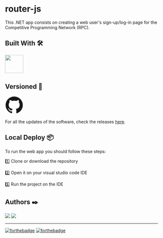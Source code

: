 # router-js

This .NET app consists on creating a web user's sign-up/log-in page for the Competitive Programming Network (RPC).

## **Built With** 🛠️

<p align="left">
    <a href="https://code.visualstudio.com/" target="_blank"> <img src="https://www.google.com/url?sa=i&url=https%3A%2F%2Fwww.solucionex.com%2Fblog%2Fprogramacion-remota-traves-de-ssh-con-visual-studio-code&psig=AOvVaw1Y6qJtExFbZAePHHEyZcQv&ust=1644787130249000&source=images&cd=vfe&ved=0CAsQjRxqFwoTCKjp_9qL-_UCFQAAAAAdAAAAABAD" height="60" width = "60"></a>
</p>

## **Versioned** 📌

<p align="left">
    <a href="https://github.com/" target="_blank"> <img src="https://raw.githubusercontent.com/devicons/devicon/2ae2a900d2f041da66e950e4d48052658d850630/icons/github/github-original.svg" height="60" width = "60"></a>
</p>

For all the updates of the software, check the releases [here](https://github.com/cuatrosr/RPC-Authentication-System/tags).

## **Local Deploy** 📦

To run the web app you should follow these steps:

1️⃣ Clone or download the repository

2️⃣ Open it on your visual studio code IDE

5️⃣ Run the project on the IDE 

## **Authors** ✒️

<p align="left">
    <a href="https://github.com/cuatrosr" target="_blank"> <img src="https://images.weserv.nl/?url=avatars.githubusercontent.com/u/70908378?v=4&h=60&w=60&fit=cover&mask=circle"></a>
  <a href="https://github.com/danielaolartebo" target="_blank"> <img src="https://images.weserv.nl/?url=avatars.githubusercontent.com/u/53228651?v=4&h=60&w=60&fit=cover&mask=circle"></a>
</p>

---

[![forthebadge](https://forthebadge.com/images/badges/built-with-love.svg)](https://forthebadge.com)
[![forthebadge](https://forthebadge.com/images/badges/for-you.svg)](https://forthebadge.com)
